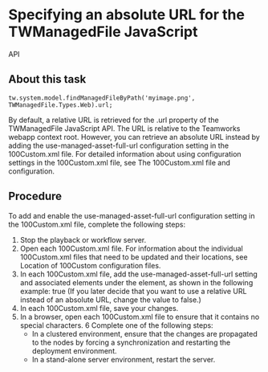 # Specifying an absolute URL for the TWManagedFile JavaScript
API

## About this task

```
tw.system.model.findManagedFileByPath('myimage.png', TWManagedFile.Types.Web).url;
```

By
default, a relative URL is retrieved for the .url property of the TWManagedFile
JavaScript API. The URL is relative to the Teamworks webapp context root.
However, you can retrieve an absolute URL instead by adding the
use-managed-asset-full-url configuration setting in the
100Custom.xml file. For detailed information about using configuration settings
in the 100Custom.xml file, see The 100Custom.xml file and configuration.

## Procedure

To add and enable the use-managed-asset-full-url configuration
setting in the 100Custom.xml file, complete the
following steps:

1. Stop the playback or workflow server.
2. Open each 100Custom.xml file. For information about the individual
100Custom.xml files that need to be updated and their locations, see Location of 100Custom configuration files.
3. In each 100Custom.xml file, add the use-managed-asset-full-url setting
and associated elements under the <properties> element,
as shown in the following example: <properties>
   <server>
      <managed-asset-config>
         <use-managed-asset-full-url>true
         </use-managed-asset-full-url>
      </managed-asset-config>
   </server>
</properties>(If you later decide that you want to
use a relative URL instead of an absolute URL, change the value to false.)
4. In each 100Custom.xml file, save your
changes.
5. In a browser, open each 100Custom.xml file
to ensure that it contains no special characters.
6 Complete one of the following steps:
    - In a clustered environment, ensure that the changes are propagated
to the nodes by forcing a synchronization and restarting the deployment
environment.
    - In a stand-alone server environment, restart the server.